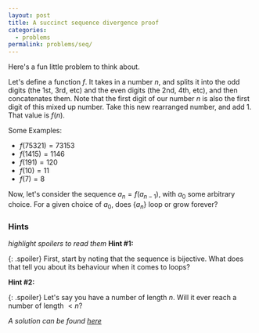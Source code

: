 ```yaml
---
layout: post
title: A succinct sequence divergence proof
categories:
  - problems
permalink: problems/seq/
---
```

Here's a fun little problem to think about.

Let's define a function $f$. It takes in a number $n$, and splits it into the odd digits (the 1st, 3rd, etc) and the even digits (the 2nd, 4th, etc), and then concatenates them. Note that the first digit of our number $n$ is also the first digit of this mixed up number. Take this new rearranged number, and add 1. That value is $f(n)$.

Some Examples:
- $f(75321) = 73153$
- $f(1415) = 1146$
- $f(191) = 120$
- $f(10) = 11$
- $f(7) = 8$

Now, let's consider the sequence $a_{n} = f(a_{n-1})$, with $a_{0}$ some arbitrary choice. For a given choice of $a_{0}$, does $\{a_{n}\}$ loop or grow forever?

### Hints
*highlight spoilers to read them*
**Hint #1:**

{: .spoiler}
First, start by noting that the sequence is bijective. What does that tell you about its behaviour when it comes to loops?

**Hint #2:**

{: .spoiler}
Let's say you have a number of length $n$. Will it ever reach a number of length $<n$?


*A solution can be found [here](/solutions/sol_seq/)*
